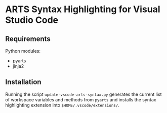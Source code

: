 # ARTS Syntax Highlighting for Visual Studio Code

## Requirements

Python modules:
* pyarts
* jinja2

## Installation

Running the script ``update-vscode-arts-syntax.py`` generates the current list
of workspace variables and methods from ``pyarts`` and installs the syntax
highlighting extension into ``$HOME/.vscode/extensions/``.
